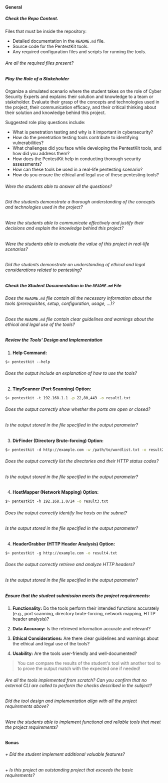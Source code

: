 #### General

##### Check the Repo Content.

Files that must be inside the repository:

- Detailed documentation in the `README.md` file.
- Source code for the PentestKit tools.
- Any required configuration files and scripts for running the tools.

###### Are all the required files present?

##### Play the Role of a Stakeholder

Organize a simulated scenario where the student takes on the role of Cyber Security Experts and explains their solution and knowledge to a team or stakeholder. Evaluate their grasp of the concepts and technologies used in the project, their communication efficacy, and their critical thinking about their solution and knowledge behind this project.

Suggested role play questions include:

- What is penetration testing and why is it important in cybersecurity?
- How do the penetration testing tools contribute to identifying vulnerabilities?
- What challenges did you face while developing the PentestKit tools, and how did you address them?
- How does the PentestKit help in conducting thorough security assessments?
- How can these tools be used in a real-life pentesting scenario?
- How do you ensure the ethical and legal use of these pentesting tools?

###### Were the students able to answer all the questions?

###### Did the students demonstrate a thorough understanding of the concepts and technologies used in the project?

###### Were the students able to communicate effectively and justify their decisions and explain the knowledge behind this project?

###### Were the students able to evaluate the value of this project in real-life scenarios?

###### Did the students demonstrate an understanding of ethical and legal considerations related to pentesting?

##### Check the Student Documentation in the `README.md` File

###### Does the `README.md` file contain all the necessary information about the tools (prerequisites, setup, configuration, usage, ...)?

###### Does the `README.md` file contain clear guidelines and warnings about the ethical and legal use of the tools?

##### Review the Tools' Design and Implementation

1. **Help Command:**

```sh
$> pentestkit --help
```

###### Does the output include an explanation of how to use the tools?

2. **TinyScanner (Port Scanning) Option:**

```sh
$> pentestkit -t 192.168.1.1 -p 22,80,443 -o result1.txt
```

###### Does the output correctly show whether the ports are open or closed?

###### Is the output stored in the file specified in the output parameter?

3. **DirFinder (Directory Brute-forcing) Option:**

```sh
$> pentestkit -d http://example.com -w /path/to/wordlist.txt -o result2.txt
```

###### Does the output correctly list the directories and their HTTP status codes?

###### Is the output stored in the file specified in the output parameter?

4. **HostMapper (Network Mapping) Option:**

```sh
$> pentestkit -h 192.168.1.0/24 -o result3.txt
```

###### Does the output correctly identify live hosts on the subnet?

###### Is the output stored in the file specified in the output parameter?

4. **HeaderGrabber (HTTP Header Analysis) Option:**

```sh
$> pentestkit -g http://example.com -o result4.txt
```

###### Does the output correctly retrieve and analyze HTTP headers?

###### Is the output stored in the file specified in the output parameter?

##### Ensure that the student submission meets the project requirements:

1. **Functionality:** Do the tools perform their intended functions accurately (e.g., port scanning, directory brute-forcing, network mapping, HTTP header analysis)?

2. **Data Accuracy:** Is the retrieved information accurate and relevant?

3. **Ethical Considerations:** Are there clear guidelines and warnings about the ethical and legal use of the tools?

4. **Usability:** Are the tools user-friendly and well-documented?

> You can compare the results of the student's tool with another tool to to prove the output match with the expected one if needed!

###### Are all the tools implemented from scratch? Can you confirm that no external CLI are called to perform the checks described in the subject?

###### Did the tool design and implementation align with all the project requirements above?

###### Were the students able to implement functional and reliable tools that meet the project requirements?

#### Bonus

###### + Did the student implement additional valuable features?

###### + Is this project an outstanding project that exceeds the basic requirements?
